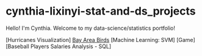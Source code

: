 # cynthia-lixinyi-stat-and-ds_projects
Hello! I'm Cynthia. Welcome to my data-science/statistics portfolio!

[Hurricanes Visualization]
[Bay Area Birds](https://github.com/cynthia-lixinyi/cynthia-lixinyi-stat-and-ds_projects/tree/main/Bay_Area_Birds)
[Machine Learning: SVM]
[Game]
[Baseball Players Salaries Analysis - SQL]
